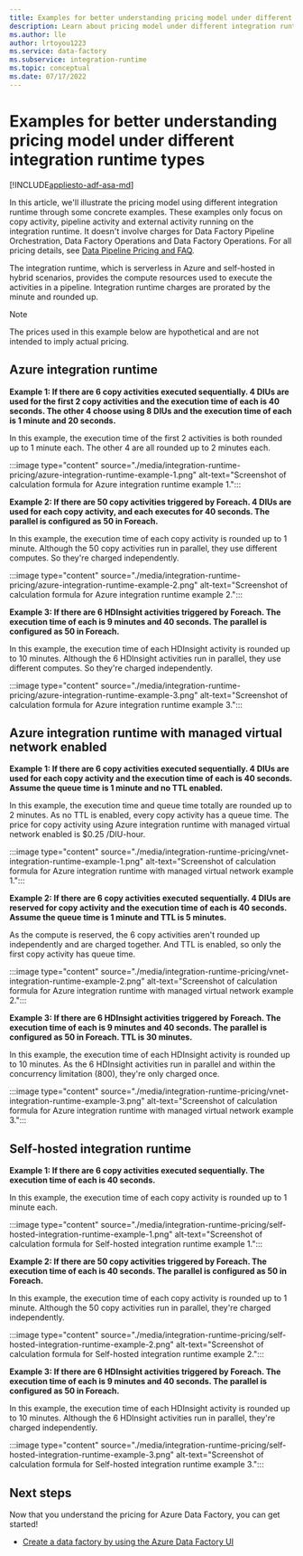 ```yaml
---
title: Examples for better understanding pricing model under different integration runtime types
description: Learn about pricing model under different integration runtime types from some examples.
ms.author: lle
author: lrtoyou1223
ms.service: data-factory
ms.subservice: integration-runtime
ms.topic: conceptual
ms.date: 07/17/2022
---
```


# Examples for better understanding pricing model under different integration runtime types

[!INCLUDE[appliesto-adf-asa-md](includes/appliesto-adf-asa-md.md)]

In this article, we'll illustrate the pricing model using different integration runtime through some concrete examples. These examples only focus on copy activity, pipeline activity and external activity running on the integration runtime. It doesn't involve charges for Data Factory Pipeline Orchestration, Data Factory Operations and Data Factory Operations. For all pricing details, see [Data Pipeline Pricing and FAQ](pricing-concepts.md).

The integration runtime, which is serverless in Azure and self-hosted in hybrid scenarios, provides the compute resources used to execute the activities in a pipeline. Integration runtime charges are prorated by the minute and rounded up.

> [!NOTE] 
> The prices used in this example below are hypothetical and are not intended to imply actual pricing.

## Azure integration runtime

**Example 1: If there are 6 copy activities executed sequentially. 4 DIUs are used for the first 2 copy activities and the execution time of each is 40 seconds. The other 4 choose using 8 DIUs and the execution time of each is 1 minute and 20 seconds.**

In this example, the execution time of the first 2 activities is both rounded up to 1 minute each. The other 4 are all rounded up to 2 minutes each. 

:::image type="content" source="./media/integration-runtime-pricing/azure-integration-runtime-example-1.png" alt-text="Screenshot of calculation formula for Azure integration runtime example 1.":::


**Example 2: If there are 50 copy activities triggered by Foreach. 4 DIUs are used for each copy activity, and each executes for 40 seconds. The parallel is configured as 50 in Foreach.**

In this example, the execution time of each copy activity is rounded up to 1 minute. Although the 50 copy activities run in parallel, they use different computes. So they're charged independently. 

:::image type="content" source="./media/integration-runtime-pricing/azure-integration-runtime-example-2.png" alt-text="Screenshot of calculation formula for Azure integration runtime example 2.":::


**Example 3: If there are 6 HDInsight activities triggered by Foreach. The execution time of each is 9 minutes and 40 seconds. The parallel is configured as 50 in Foreach.**

In this example, the execution time of each HDInsight activity is rounded up to 10 minutes. Although the 6 HDInsight activities run in parallel, they use different computes. So they're charged independently. 

:::image type="content" source="./media/integration-runtime-pricing/azure-integration-runtime-example-3.png" alt-text="Screenshot of calculation formula for Azure integration runtime example 3.":::


## Azure integration runtime with managed virtual network enabled

**Example 1: If there are 6 copy activities executed sequentially. 4 DIUs are used for each copy activity and the execution time of each is 40 seconds. Assume the queue time is 1 minute and no TTL enabled.**

In this example, the execution time and queue time totally are rounded up to 2 minutes. As no TTL is enabled, every copy activity has a queue time. The price for copy activity using Azure integration runtime with managed virtual network enabled is $0.25 /DIU-hour.

:::image type="content" source="./media/integration-runtime-pricing/vnet-integration-runtime-example-1.png" alt-text="Screenshot of calculation formula for Azure integration runtime with managed virtual network example 1.":::

**Example 2: If there are 6 copy activities executed sequentially. 4 DIUs are reserved for copy activity and the execution time of each is 40 seconds. Assume the queue time is 1 minute and TTL is 5 minutes.**

As the compute is reserved, the 6 copy activities aren't rounded up independently and are charged together. And TTL is enabled, so only the first copy activity has queue time. 

:::image type="content" source="./media/integration-runtime-pricing/vnet-integration-runtime-example-2.png" alt-text="Screenshot of calculation formula for Azure integration runtime with managed virtual network example 2.":::

**Example 3: If there are 6 HDInsight activities triggered by Foreach. The execution time of each is 9 minutes and 40 seconds. The parallel is configured as 50 in Foreach. TTL is 30 minutes.**

In this example, the execution time of each HDInsight activity is rounded up to 10 minutes. As the 6 HDInsight activities run in parallel and within the concurrency limitation (800), they're only charged once. 

:::image type="content" source="./media/integration-runtime-pricing/vnet-integration-runtime-example-3.png" alt-text="Screenshot of calculation formula for Azure integration runtime with managed virtual network example 3.":::


## Self-hosted integration runtime

**Example 1: If there are 6 copy activities executed sequentially. The execution time of each is 40 seconds.**

In this example, the execution time of each copy activity is rounded up to 1 minute each. 

:::image type="content" source="./media/integration-runtime-pricing/self-hosted-integration-runtime-example-1.png" alt-text="Screenshot of calculation formula for Self-hosted integration runtime example 1.":::

**Example 2: If there are 50 copy activities triggered by Foreach. The execution time of each is 40 seconds. The parallel is configured as 50 in Foreach.**

In this example, the execution time of each copy activity is rounded up to 1 minute. Although the 50 copy activities run in parallel, they're charged independently.

:::image type="content" source="./media/integration-runtime-pricing/self-hosted-integration-runtime-example-2.png" alt-text="Screenshot of calculation formula for Self-hosted integration runtime example 2.":::

**Example 3: If there are 6 HDInsight activities triggered by Foreach. The execution time of each is 9 minutes and 40 seconds. The parallel is configured as 50 in Foreach.**

In this example, the execution time of each HDInsight activity is rounded up to 10 minutes. Although the 6 HDInsight activities run in parallel, they're charged independently.

:::image type="content" source="./media/integration-runtime-pricing/self-hosted-integration-runtime-example-3.png" alt-text="Screenshot of calculation formula for Self-hosted integration runtime example 3.":::


## Next steps

Now that you understand the pricing for Azure Data Factory, you can get started!

- [Create a data factory by using the Azure Data Factory UI](quickstart-create-data-factory-portal.md)